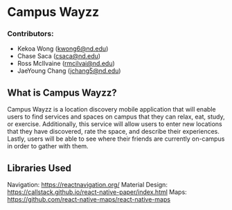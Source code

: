 # Campus Wayzz

### Contributors:

* Kekoa Wong (kwong6@nd.edu)
* Chase Saca (csaca@nd.edu)
* Ross McIlvaine (rmcilvai@nd.edu)
* JaeYoung Chang (jchang5@nd.edu)

## What is Campus Wayzz?

Campus Wayzz is a location discovery mobile application that will enable users to find services and spaces on campus that they can relax, eat, study, or exercise. Additionally, this service will allow users to enter new locations that they have discovered, rate the space, and describe their experiences. Lastly, users will be able to see where their friends are currently on-campus in order to gather with them. 

## Libraries Used

Navigation: https://reactnavigation.org/
Material Design: https://callstack.github.io/react-native-paper/index.html
Maps: https://github.com/react-native-maps/react-native-maps
